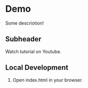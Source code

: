# Demo

Some descriotion!

## Subheader

Watch tutorial on Youtube.

## Local Development

1. Open index.html in your browser.
